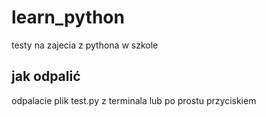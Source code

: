 # learn_python

testy na zajecia z pythona w szkole


## jak odpalić

odpalacie plik test.py z terminala lub po prostu przyciskiem